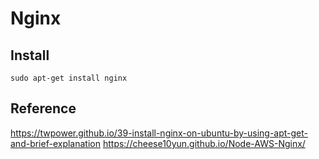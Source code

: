 # Nginx

## Install

```
sudo apt-get install nginx
```

## Reference

https://twpower.github.io/39-install-nginx-on-ubuntu-by-using-apt-get-and-brief-explanation
https://cheese10yun.github.io/Node-AWS-Nginx/
